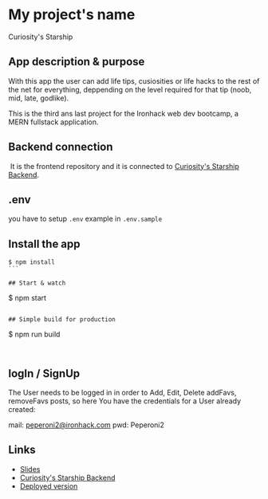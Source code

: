 # My project's name

Curiosity's Starship

## App description & purpose

With this app the user can add life tips, cusiosities or life hacks to the rest of the net for everything, deppending on the level required for that tip (noob, mid, late, godlike).

This is the third ans last project for the Ironhack web dev bootcamp, a MERN fullstack application.
​

## Backend connection

​
It is the frontend repository and it is connected to [Curiosity's Starship Backend](https://github.com/BardoAlacran/Project-3-backend/blob/main/README.md).

## .env

you have to setup `.env` example in `.env.sample`
​

## Install the app

````
$ npm install
```​

## Start & watch

````

$ npm start

```

## Simple build for production

```

$ npm run build

```


```

## logIn / SignUp

The User needs to be logged in in order to Add, Edit, Delete addFavs, removeFavs posts, so here You have the credentials for a User already created:

mail: peperoni2@ironhack.com
pwd: Peperoni2

## Links

- [Slides](https://slides.com/daniellopezrevilla/csp)
- [Curiosity's Starship Backend](https://github.com/BardoAlacran/Project-3-backend/blob/main/README.md)
- [Deployed version](https://gracious-mahavira-15313a.netlify.app/)
